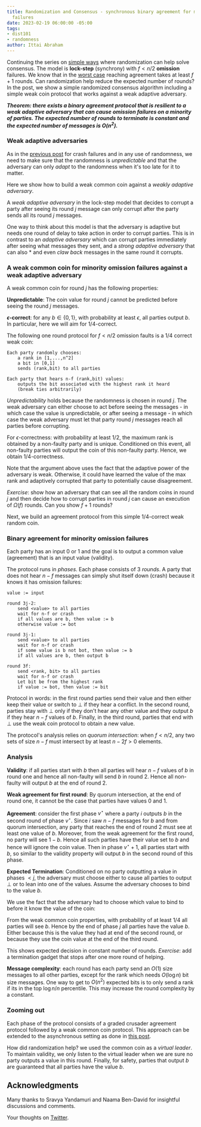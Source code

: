 ```yaml
---
title: Randomization and Consensus - synchronous binary agreement for minority omission
  failures
date: 2023-02-19 06:00:00 -05:00
tags:
- dist101
- randomness
author: Ittai Abraham
---
```


Continuing the series on [simple ways](https://decentralizedthoughts.github.io/2023-02-18-rand-and-consensus-1/) where randomization can help solve consensus. The model is **lock-step** (synchrony) with $f<n/2$ **omission** failures. We know that in the [worst case](https://decentralizedthoughts.github.io/2019-12-15-synchrony-uncommitted-lower-bound/) reaching agreement takes at least $f+1$ rounds. Can randomization help reduce the expected number of rounds? In the post, we show a simple randomized consensus algorithm including a simple weak coin protocol that works against a weak adaptive adversary.

***Theorem: there exists a binary agreement protocol that is resilient to a weak adaptive adversary that can cause omission failures on a minority of parties. The expected number of rounds to terminate is constant and the expected number of messages is $O(n^2)$.*** 


### Weak adaptive adversaries

As in the [previous post](https://decentralizedthoughts.github.io/2023-02-18-rand-and-consensus-1/) for crash failures and in any use of randomness, we need to make sure that the randomness is *unpredictable* and that the adversary can only *adapt* to the randomness when it's too late for it to matter.

Here we show how to build a weak common coin against a *weakly adaptive adversary*. 

A *weak adaptive adversary* in the lock-step model that decides to corrupt a party after seeing its round $j$ message can only corrupt after the party sends all its round $j$ messages.

One way to think about this model is that the adversary is adaptive but needs one round of delay to take action in order to corrupt parties. This is in contrast to an *adaptive adversary* which can corrupt parties immediately after seeing what messages they sent, and a *strong adaptive adversary* that can also * and even *claw back* messages in the same round it corrupts.

### A weak common coin for minority omission failures against a weak adaptive adversary

A weak common coin for round $j$ has the following properties:

**Unpredictable**: The coin value for round $j$ cannot be predicted before seeing the round $j$ messages. 

**$\epsilon$-correct**: for any $b \in \{0,1\}$, with probability at least $\epsilon$, all parties output $b$. In particular, here we will aim for $1/4$-correct.

The following one round protocol for $f<n/2$ omission faults is a $1/4$ correct weak coin:
```
Each party randomly chooses:
    a rank in [1,...,n^2]
    a bit in [0,1]
    sends (rank,bit) to all parties

Each party that hears n-f (rank,bit) values:
    outputs the bit associated with the highest rank it heard
    (break ties arbitrarily)
```

*Unpredictability* holds because the randomness is chosen in round $j$. The weak adversary can either choose to act before seeing the messages - in which case the value is unpredictable, or after seeing a message - in which case the weak adversary must let that party round $j$ messages reach all parties before corrupting.

For $\epsilon$-correctness: with probability at least $1/2$, the maximum rank is obtained by a non-faulty party and is unique. Conditioned on this event, all non-faulty parties will output the coin of this non-faulty party. Hence, we obtain $1/4$-correctness.

Note that the argument above uses the fact that the adaptive power of the adversary is weak. Otherwise, it could have learned the value of the max rank and adaptively corrupted that party to potentially cause disagreement.

*Exercise*: show how an adversary that can see all the random coins in round $j$ and then decide how to corrupt parties in round $j$ can cause an execution of $\Omega(f)$ rounds. Can you show $f+1$ rounds?


Next, we build an agreement protocol from this simple $1/4$-correct weak random coin.


### Binary agreement for minority omission failures

Each party has an input 0 or 1 and the goal is to output a  common value (agreement) that is an input value (validity). 

The protocol runs in *phases*. Each phase consists of 3 *rounds*. A party that does not hear $n-f$ messages can simply shut itself down (crash) because it knows it has omission failures:



```
value := input

round 3j-2:
    send <value> to all parties
    wait for n-f or crash
    if all values are b, then value := b
    otherwise value := bot

round 3j-1:
    send <value> to all parties
    wait for n-f or crash
    if some value is b not bot, then value := b
    if all values are b, then output b

round 3f:
    send <rank, bit> to all parties
    wait for n-f or crash
    Let bit be from the highest rank
    if value := bot, then value := bit
```

Protocol in words: in the first round parties send their value and then either keep their value or switch to $\bot$ if they hear a conflict. In the second round, parties stay with $\bot$ only if they don't hear any other value and they output $b$ if they hear $n-f$ values of $b$. Finally, in the third round, parties that end with $\bot$ use the weak coin protocol to obtain a new value.


The protocol's analysis relies on *quorum intersection*: when $f<n/2$, any two sets of size $n-f$ must intersect by at least $n-2f>0$ elements.  


### Analysis

**Validity**: if all parties start with $b$ then all parties will hear $n-f$ values of $b$ in round one and hence all non-faulty will send $b$ in round 2. Hence all non-faulty will output $b$ at the end of round 2.

**Weak agreement for first round**: By quorum intersection, at the end of round one, it cannot be the case that parties have values 0 and 1. 

**Agreement**: consider the first phase $v^\star$ where a party $i$ outputs $b$ in the second round of phase $v^\star$. Since $i$ saw $n-f$ messages for $b$ and from quorum intersection, any party that reaches the end of round 2 must see at least one value of $b$. Moreover, from the weak agreement for the first round, no party will see $1-b$. Hence all such parties have their value set to $b$ and hence will ignore the coin value. Then in phase $v^\star +1$, all parties start with $b$, so similar to the validity property will output $b$ in the second round of this phase.


**Expected Termination**: Conditioned on no party outputting a value in phases $<j$, the adversary must choose either to cause all parties to output $\bot$ or to lean into one of the values. Assume the adversary chooses to bind to the value $b$.

We use the fact that the adversary had to choose which value to bind to before it know the value of the coin:

From the weak common coin properties, with probability of at least $1/4$ all parties will see $b$. Hence by the end of phase $j$ all parties have the value $b$. Either because this is the value they had at end of the second round, or because they use the coin value at the end of the third round.

This shows expected decision in constant number of rounds. *Exercise*: add a termination gadget that stops after one more round of helping.


**Message complexity**: each round has each party send an $O(1)$ size messages to all other parties, except for the rank which needs $O(\log n)$ bit size messages. One way to get to $O(n^2)$ expected bits is to only send a rank if its in the top $\log n / n$ percentile. This may increase the round complexity by a constant. 

### Zooming out

Each phase of the protocol consists of a graded crusader agreement protocol followed by a weak common coin protocol. This approach can be extended to the asynchronous setting as done in [this post](https://decentralizedthoughts.github.io/2022-03-30-asynchronous-agreement-part-three-a-modern-version-of-ben-ors-protocol/).

How did randomization help? we used the common coin as a *virtual leader*. To maintain validity, we only listen to the virtual leader when we are sure no party outputs a value in this round. Finally, for safety, parties that output $b$ are guaranteed that all parties have the value $b$.

## Acknowledgments

Many thanks to Sravya Yandamuri and Naama Ben-David for insightful discussions and comments.


Your thoughts on [Twitter](https://twitter.com/ittaia/status/1627375659889704962?s=20).

